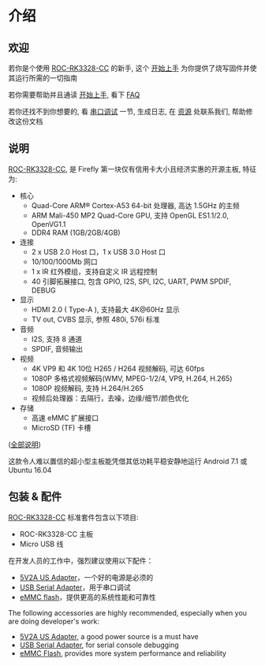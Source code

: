 # 介绍

## 欢迎

若你是个使用 [ROC-RK3328-CC] 的新手, 这个 [开始上手](started.html) 为你提供了烧写固件并使其运行所需的一切指南

若你需要帮助并且通读 [开始上手](started.html), 看下 [FAQ](faq.html)

若你还找不到你想要的, 看 [串口调试](debug.html) 一节, 生成日志, 在 [资源](resource.html) 处联系我们, 帮助修改这份文档

## 说明


[ROC-RK3328-CC], 是 Firefly 第一块仅有信用卡大小且经济实惠的开源主板, 特征为:
 * 核心
   - Quad-Core ARM® Cortex-A53 64-bit 处理器, 高达 1.5GHz 的主频
   - ARM Mali-450 MP2 Quad-Core GPU, 支持 OpenGL ES1.1/2.0, OpenVG1.1
   - DDR4 RAM (1GB/2GB/4GB)
 * 连接
   - 2 x USB 2.0 Host 口，1 x USB 3.0 Host 口
   - 10/100/1000Mb 网口
   - 1 x IR 红外模组，支持自定义 IR 远程控制
   - 40 引脚拓展接口, 包含 GPIO, I2S, SPI, I2C, UART, PWM SPDIF, DEBUG 
 * 显示    
   - HDMI 2.0 ( Type-A ), 支持最大 4K@60Hz 显示
   - TV out, CVBS 显示, 参照 480i, 576i 标准
 * 音频    
   - I2S, 支持 8 通道
   - SPDIF, 音频输出
 * 视频
   - 4K VP9 和 4K 10位 H265 / H264 视频解码, 可达 60fps
   - 1080P 多格式视频解码(WMV, MPEG-1/2/4, VP9, H.264, H.265)
   - 1080P 视频解码, 支持 H.264/H.265
   - 视频后处理器：去隔行，去噪，边缘/细节/颜色优化
 * 存储
   - 高速 eMMC 扩展接口
   - MicroSD (TF) 卡槽

([全部说明](http://en.t-firefly.com/product/rocrk3328cc.html#spec))

这款令人难以置信的超小型主板能凭借其低功耗平稳安静地运行 Android 7.1 或 Ubuntu 16.04

## 包装 & 配件

[ROC-RK3328-CC] 标准套件包含以下项目:
 - ROC-RK3328-CC 主板
 - Micro USB 线

在开发人员的工作中，强烈建议使用以下配件：
 - [5V2A US Adapter]，一个好的电源是必须的
 - [USB Serial Adapter]，用于串口调试
 - [eMMC flash]，提供更高的系统性能和可靠性

The following accessories are highly recommended, especially when you are doing developer's work:
 - [5V2A US Adapter], a good power source is a must have
 - [USB Serial Adapter], for serial console debugging
 - [eMMC Flash], provides more system performance and reliability

[ROC-RK3328-CC]: http://en.t-firefly.com/product/rocrk3328cc.html "ROC-RK3328-CC Official Website"
[USB Serial Adapter]: http://shop.t-firefly.com/goods.php?id=32
[5V2A US Adapter]: http://shop.t-firefly.com/goods.php?id=68
[eMMC Flash]: http://shop.t-firefly.com/goods.php?id=69
